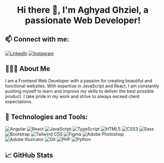 <h1 align="center">Hi there 👋, I'm Aghyad Ghziel, a passionate Web Developer!</h1>

## 📫 Connect with me:

[![LinkedIn](https://img.shields.io/badge/-aghyadghziel-blue?style=flat-square&logo=Linkedin&logoColor=white&link=https://www.linkedin.com/in/aghyadghziel/)](https://www.linkedin.com/in/aghyadghziel/)
[![Instagram](https://img.shields.io/badge/-aghyad__ghziel-e4405f?style=flat-square&logo=Instagram&logoColor=white&link=https://www.instagram.com/aghyad_ghziel/)](https://www.instagram.com/aghyad_ghziel/)

## 👨🏻‍💻 About Me

I am a Frontend Web Developer with a passion for creating beautiful and functional websites. With expertise in JavaScript and React, I am constantly pushing myself to learn and improve my skills to deliver the best possible product. I take pride in my work and strive to always exceed client expectations.

## 🔧 Technologies and Tools:

![Angular](https://img.shields.io/badge/-Angular-DD0031?style=flat-square&logo=angular)
![React](https://img.shields.io/badge/-React-black?style=flat-square&logo=react)
![JavaScript](https://img.shields.io/badge/-JavaScript-black?style=flat-square&logo=javascript)
![TypeScript](https://img.shields.io/badge/-TypeScript-007ACC?style=flat-square&logo=typescript)
![HTML5](https://img.shields.io/badge/-HTML5-black?style=flat-square&logo=html5)
![CSS3](https://img.shields.io/badge/-CSS3-1572B6?style=flat-square&logo=css3)
![Sass](https://img.shields.io/badge/-Sass-pink?style=flat-square&logo=sass)
![Bootstrap](https://img.shields.io/badge/-Bootstrap-563D7C?style=flat-square&logo=bootstrap)
![Tailwind CSS](https://img.shields.io/badge/-Tailwind_CSS-38B2AC?style=flat-square&logo=tailwind-css)
![Figma](https://img.shields.io/badge/-Figma-ffbaba?style=flat-square&logo=figma)
![Adobe Photoshop](https://img.shields.io/badge/-Adobe_Photoshop-31A8FF?style=flat-square&logo=adobe-photoshop)
![Adobe Illustrator](https://img.shields.io/badge/-Adobe_Illustrator-FF9A00?style=flat-square&logo=adobe-illustrator)
![Git](https://img.shields.io/badge/-Git-black?style=flat-square&logo=git)
![PHP](https://img.shields.io/badge/-PHP-787CB5?style=flat-square&logo=php)
![Python](https://img.shields.io/badge/-Python-306998?style=flat-square&logo=python)

## &#x1f4c8; GitHub Stats

<a href="https://github.com/aghyadghziel">
  <img align="center" src="https://github-readme-stats.vercel.app/api/top-langs/?username=aghyadghziel&hide=java,html,css&title_color=ffffff&text_color
